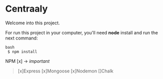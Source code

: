 # Centraaly

Welcome into this project.

For run this project in your computer, you'll need **node**  install and run the next command:

```
bash 
 $ npm install
 ```

NPM 
[x] -> *important*
> [x]Express
> [x]Mongoose
> [x]Nodemon
> []Chalk
